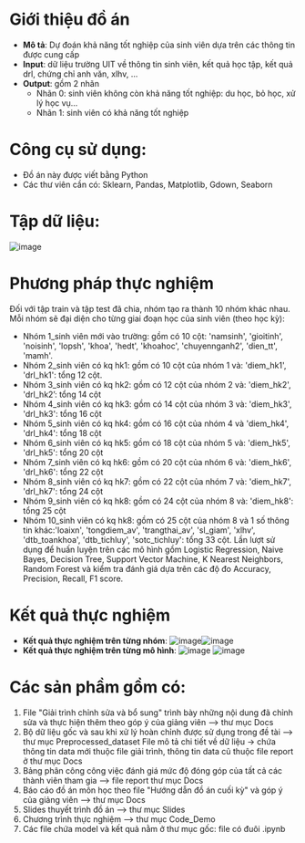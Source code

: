 # Giới thiệu đồ án
- **Mô tả**: Dự đoán khả năng tốt nghiệp của sinh viên dựa trên các thông tin được cung cấp
- **Input**: dữ liệu trường UIT về thông tin sinh viên, kết quả học tập, kết quả drl, chứng chỉ anh văn, xlhv, …
- **Output**: gồm 2 nhãn
   + Nhãn 0: sinh viên không còn khả năng tốt nghiệp: du học, bỏ học, xử lý học vụ…
   + Nhãn 1: sinh viên có khả năng tốt nghiệp 
# Công cụ sử dụng:
- Đồ án này được viết bằng Python
- Các thư viên cần có: Sklearn, Pandas, Matplotlib, Gdown, Seaborn
# Tập dữ liệu:
![image](https://github.com/Gnartiel/Probability-of-Graduation/assets/105764822/9d943548-a6be-443c-8a27-8ef8b99e44d8)
# Phương pháp thực nghiệm
Đối với tập train và tập test đã chia, nhóm tạo ra thành 10 nhóm khác nhau. Mỗi nhóm sẽ đại diện cho từng giai đoạn học của sinh viên (theo học kỳ): 
- Nhóm 1_sinh viên mới vào trường: gồm có 10 cột: 'namsinh', 'gioitinh', 'noisinh', 'lopsh', 'khoa', 'hedt', 'khoahoc', 'chuyennganh2', 'dien_tt', 'mamh'.
- Nhóm 2_sinh viên có kq hk1: gồm có 10 cột của nhóm 1 và: 'diem_hk1', 'drl_hk1': tổng 12 cột.
- Nhóm 3_sinh viên có kq hk2: gồm có 12 cột của nhóm 2 và: 'diem_hk2', 'drl_hk2’: tổng 14 cột 
- Nhóm 4_sinh viên có kq hk3: gồm có 14 cột của nhóm 3 và:  'diem_hk3', 'drl_hk3': tổng 16 cột
- Nhóm 5_sinh viên có kq hk4: gồm có 16 cột của nhóm 4 và  'diem_hk4', 'drl_hk4': tổng 18 cột
- Nhóm 6_sinh viên có kq hk5: gồm có 18 cột của nhóm 5 và:  'diem_hk5', 'drl_hk5': tổng 20 cột
- Nhóm 7_sinh viên có kq hk6: gồm có 20 cột của nhóm 6 và: 'diem_hk6', 'drl_hk6': tổng 22 cột
- Nhóm 8_sinh viên có kq hk7: gồm có 22 cột của nhóm 7 và: 'diem_hk7', 'drl_hk7': tổng 24 cột
- Nhóm 9_sinh viên có kq hk8: gồm có 24 cột của nhóm 8 và: 'diem_hk8': tổng 25 cột
- Nhóm 10_sinh viên có kq hk8: gồm có 25 cột của nhóm 8 và 1 số thông tin khác:'loaixn', 'tongdiem_av', 'trangthai_av', 'sl_giam', 'xlhv', 'dtb_toankhoa', 'dtb_tichluy', 'sotc_tichluy': tổng 33 cột.
Lần lượt sử dụng để huấn luyện trên các mô hình gồm Logistic Regression, Naive Bayes, Decision Tree, Support Vector Machine, K Nearest Neighbors, Random Forest và kiểm tra đánh giá dựa trên các độ đo Accuracy, Precision, Recall, F1 score.
# Kết quả thực nghiệm
- **Kết quả thực nghiệm trên từng nhóm**:
![image](https://github.com/Gnartiel/Probability-of-Graduation/assets/105764822/fd7eb892-af26-4873-8d3b-e976d0bb5434)![image](https://github.com/Gnartiel/Probability-of-Graduation/assets/105764822/782437d2-b834-4cd1-8c48-fd134a4ad25f)
- **Kết quả thực nghiệm trên từng mô hình**:
![image](https://github.com/Gnartiel/Probability-of-Graduation/assets/105764822/efa8a473-1eca-4596-9f2f-4c412f5c07dc)
![image](https://github.com/Gnartiel/Probability-of-Graduation/assets/105764822/7d637a8f-f352-46fe-bc15-f1ed4106bb58)
# Các sản phầm gồm có:
1. File "Giải trình chỉnh sửa và bổ sung" trình bày những nội dung đã chỉnh sửa và thực hiện thêm theo góp ý của giảng viên --> thư mục Docs
2. Bộ dữ liệu gốc và sau khi xử lý hoàn chỉnh được sử dụng trong đề tài --> thư mục Preprocessed_dataset
   File mô tả chi tiết về dữ liệu -> chứa thông tin data mới thuộc file giải trình, thông tin data cũ thuộc file report ở thư mục Docs
3. Bảng phân công công việc đánh giá mức độ đóng góp của tất cả các thành viên tham gia --> file report thư mục Docs
4. Báo cáo đồ án môn học theo file "Hướng dẫn đồ án cuối kỳ" và góp ý của giảng viên --> thư mục Docs
5. Slides thuyết trình đồ án --> thư mục Slides
6. Chương trình thực nghiệm --> thư mục Code_Demo
7. Các file chứa model và kết quả nằm ở thư mục gốc: file có đuôi .ipynb
